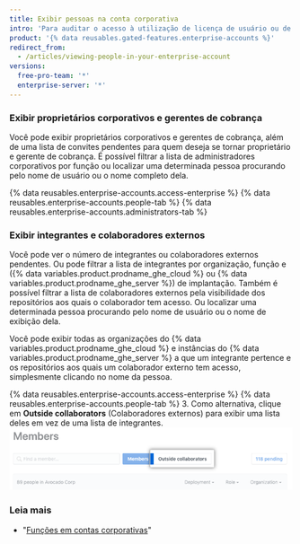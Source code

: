 ```yaml
---
title: Exibir pessoas na conta corporativa
intro: 'Para auditar o acesso à utilização de licença de usuário ou de recursos pertencentes à empresa, os proprietários corporativos podem exibir todos os administradores e integrantes da conta corporativa.'
product: '{% data reusables.gated-features.enterprise-accounts %}'
redirect_from:
  - /articles/viewing-people-in-your-enterprise-account
versions:
  free-pro-team: '*'
  enterprise-server: '*'
---
```


### Exibir proprietários corporativos e gerentes de cobrança

Você pode exibir proprietários corporativos e gerentes de cobrança, além de uma lista de convites pendentes para quem deseja se tornar proprietário e gerente de cobrança. É possível filtrar a lista de administradores corporativos por função ou localizar uma determinada pessoa procurando pelo nome de usuário ou o nome completo dela.

{% data reusables.enterprise-accounts.access-enterprise %}
{% data reusables.enterprise-accounts.people-tab %}
{% data reusables.enterprise-accounts.administrators-tab %}

### Exibir integrantes e colaboradores externos

Você pode ver o número de integrantes ou colaboradores externos pendentes. Ou pode filtrar a lista de integrantes por organização, função e ({% data variables.product.prodname_ghe_cloud %} ou {% data variables.product.prodname_ghe_server %}) de implantação. Também é possível filtrar a lista de colaboradores externos pela visibilidade dos repositórios aos quais o colaborador tem acesso. Ou localizar uma determinada pessoa procurando pelo nome de usuário ou o nome de exibição dela.

Você pode exibir todas as organizações do {% data variables.product.prodname_ghe_cloud %} e instâncias do {% data variables.product.prodname_ghe_server %} a que um integrante pertence e os repositórios aos quais um colaborador externo tem acesso, simplesmente clicando no nome da pessoa.

{% data reusables.enterprise-accounts.access-enterprise %}
{% data reusables.enterprise-accounts.people-tab %}
3. Como alternativa, clique em **Outside collaborators** (Colaboradores externos) para exibir uma lista deles em vez de uma lista de integrantes. ![Guia Outside collaborators (Colaboradores externos) na página Organization members (Integrantes da organização)](/assets/images/help/business-accounts/outside-collaborators-tab.png)

### Leia mais

- "[Funções em contas corporativas](/articles/roles-for-an-enterprise-account)"
